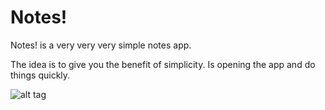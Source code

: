Notes!
======



Notes! is a very very very simple notes app.

The idea is to give you the benefit of simplicity.
Is opening the app and do things quickly.



![alt tag](https://lh5.ggpht.com/l8YxDBpc5PoJrI4YflCcClmdmp0YS56qhoowPBFaaFTVaIyTlm_Yk7EdH898JF8ii50)


